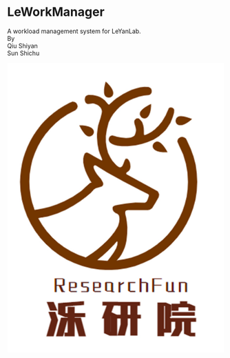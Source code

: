 # LeWorkManager
A workload management system for LeYanLab.  
By  
Qiu Shiyan  
Sun Shichu

![image](https://github.com/Sishxo/LeWorkManager/blob/V2.0/img/logreg/background.jpg)
